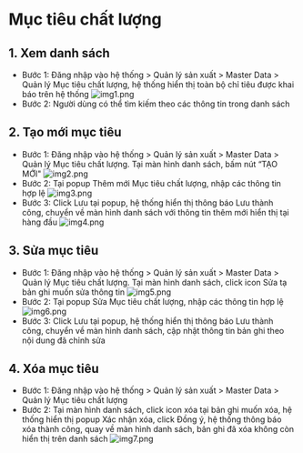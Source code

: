 # Mục tiêu chất lượng

## 1. Xem danh sách

- Bước 1: Đăng nhập vào hệ thống > Quản lý sản xuất > Master Data > Quản lý Mục tiêu chất lượng, hệ thống hiển thị toàn bộ chỉ tiêu được khai báo trên hệ thống
  ![img1.png](/img/quality_goals/img1.png)
- Bước 2: Người dùng có thể tìm kiếm theo các thông tin trong danh sách

## 2. Tạo mới mục tiêu

- Bước 1: Đăng nhập vào hệ thống > Quản lý sản xuất > Master Data > Quản lý Mục tiêu chất lượng. Tại màn hình danh sách, bấm nút “TẠO MỚI"
  ![img2.png](/img/quality_goals/img2.png)
- Bước 2: Tại popup Thêm mới Mục tiêu chất lượng, nhập các thông tin hợp lệ
  ![img3.png](/img/quality_goals/img3.png)
- Bước 3: Click Lưu tại popup, hệ thống hiển thị thông báo Lưu thành công, chuyển về màn hình danh sách với thông tin thêm mới hiển thị tại hàng đầu
  ![img4.png](/img/quality_goals/img4.png)

## 3. Sửa mục tiêu

- Bước 1: Đăng nhập vào hệ thống > Quản lý sản xuất > Master Data > Quản lý Mục tiêu chất lượng. Tại màn hình danh sách, click icon Sửa tạ bản ghi muốn sửa thông tin
  ![img5.png](/img/quality_goals/img5.png)
- Bước 2: Tại popup Sửa Mục tiêu chất lượng, nhập các thông tin hợp lệ
  ![img6.png](/img/quality_goals/img6.png)
- Bước 3: Click Lưu tại popup, hệ thống hiển thị thông báo Lưu thành công, chuyển về màn hình danh sách, cập nhật thông tin bản ghi theo nội dung đã chỉnh sửa

## 4. Xóa mục tiêu

- Bước 1: Đăng nhập vào hệ thống > Quản lý sản xuất > Master Data > Quản lý Mục tiêu chất lượng
- Bước 2: Tại màn hình danh sách, click icon xóa tại bản ghi muốn xóa, hệ thống hiển thị popup Xác nhận xóa, click Đồng ý, hệ thống thông báo xóa thành công, quay về màn hình danh sách, bản ghi đã xóa không còn hiển thị trên danh sách
  ![img7.png](/img/quality_goals/img7.png)
